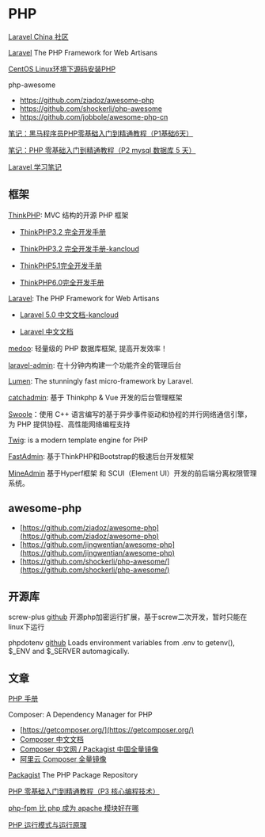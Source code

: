 # PHP

[Laravel China 社区](https://learnku.com/laravel)

[Laravel](https://laravel.com/) The PHP Framework
for Web Artisans

[CentOS Linux环境下源码安装PHP](/blog/php-basic/install-php.md)

php-awesome

- https://github.com/ziadoz/awesome-php
- https://github.com/shockerli/php-awesome
- https://github.com/jobbole/awesome-php-cn

[笔记：黑马程序员PHP零基础入门到精通教程（P1基础6天）](blog/php-basic/index.md)

[笔记：PHP 零基础入门到精通教程（P2 mysql 数据库 5 天）](blog/php-mysql/index.md)

[Laravel 学习笔记](/blog/laravel/index.md)

## 框架

[ThinkPHP](https://www.thinkphp.cn/): MVC 结构的开源 PHP 框架

- [ThinkPHP3.2 完全开发手册](http://document.thinkphp.cn/manual_3_2.html#preface)

- [ThinkPHP3.2 完全开发手册-kancloud](https://www.kancloud.cn/manual/thinkphp/content)

- [ThinkPHP5.1完全开发手册](https://www.kancloud.cn/manual/thinkphp5_1/353946)

- [ThinkPHP6.0完全开发手册](https://www.kancloud.cn/manual/thinkphp6_0/1037479)

[Laravel](http://laravel.com/): The PHP Framework for Web Artisans

- [Laravel 5.0 中文文档-kancloud](https://www.kancloud.cn/baidu/laravel5/2988)

- [Laravel 中文文档](https://learnku.com/docs/laravel/)

[medoo](https://medoo.lvtao.net/index.php): 轻量级的 PHP 数据库框架, 提高开发效率！

[laravel-admin](https://laravel-admin.org/): 在十分钟内构建一个功能齐全的管理后台

[Lumen](https://lumen.laravel.com/): The stunningly fast micro-framework by Laravel.


[catchadmin](https://www.catchadmin.com/): 基于 Thinkphp & Vue 开发的后台管理框架

[Swoole](https://wiki.swoole.com/)：使用 C++ 语言编写的基于异步事件驱动和协程的并行网络通信引擎，为 PHP 提供协程、高性能网络编程支持

[Twig](https://twig.symfony.com/):  is a modern template engine for PHP

[FastAdmin](https://www.fastadmin.net/): 基于ThinkPHP和Bootstrap的极速后台开发框架

[MineAdmin](https://gitee.com/xmo/MineAdmin) 基于Hyperf框架 和 SCUI（Element UI）开发的前后端分离权限管理系统。

## awesome-php
- [https://github.com/ziadoz/awesome-php](https://github.com/ziadoz/awesome-php)
- [https://github.com/jingwentian/awesome-php](https://github.com/jingwentian/awesome-php)
- [https://github.com/shockerli/php-awesome/](https://github.com/shockerli/php-awesome/)

## 开源库

screw-plus [github](https://github.com/del-xiong/screw-plus) 开源php加密运行扩展，基于screw二次开发，暂时只能在linux下运行

phpdotenv [github](https://github.com/vlucas/phpdotenv) Loads environment variables from .env to getenv(), $_ENV and $_SERVER automagically.



## 文章

[PHP 手册](https://www.php.net/manual/zh/index.php)

Composer: A Dependency Manager for PHP
- [https://getcomposer.org/](https://getcomposer.org/)
- [Composer 中文文档](https://www.w3cschool.cn/composer/)
- [Composer 中文网 / Packagist 中国全量镜像](https://www.phpcomposer.com/)
- [阿里云 Composer 全量镜像](https://developer.aliyun.com/composer)

[Packagist](https://packagist.org/) The PHP Package Repository


[PHP 零基础入门到精通教程（P3 核心编程技术）](https://www.bilibili.com/video/BV1jx411M7B7)

[php-fpm 比 php 成为 apache 模块好在哪](https://zhidao.baidu.com/question/1499077795467724779.html)

[PHP 运行模式与运行原理](https://segmentfault.com/a/1190000014913877)
